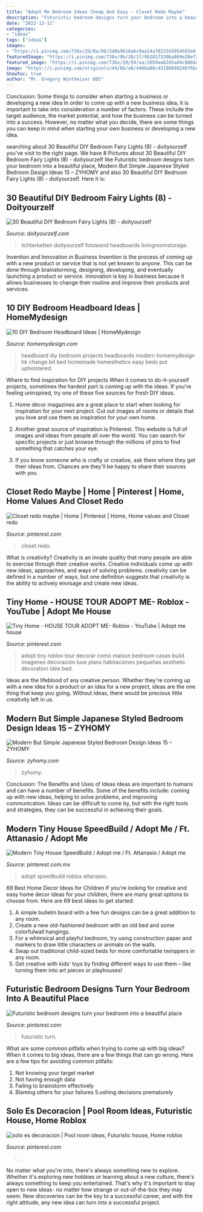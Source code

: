 ```yaml
---
title: "Adopt Me Bedroom Ideas Cheap And Easy - Closet Redo Maybe"
description: "Futuristic bedroom designs turn your bedroom into a beautiful place"
date: "2022-12-11"
categories:
- "ideas"
tags: ["ideas"]
images:
- "https://i.pinimg.com/736x/2d/0a/96/2d0a9618a6c9aa14a7823243954593e6.jpg"
featuredImage: "https://i.pinimg.com/736x/9b/28/1f/9b281f339ba869e20ef2a42226dd1335.jpg"
featured_image: "https://i.pinimg.com/736x/20/59/aa/2059aa6245ad4c0066e4d73b87b22f8f.jpg"
image: "https://i.pinimg.com/originals/44/6b/a8/446ba86c43180840246f6bc74377b230.jpg"
ShowToc: true
author: "Mr. Gregory Wintheiser DDS"
---
```



Conclusion: Some things to consider when starting a business or developing a new idea
In order to come up with a new business idea, it is important to take into consideration a number of factors. These include the target audience, the market potential, and how the business can be turned into a success. However, no matter what you decide, there are some things you can keep in mind when starting your own business or developing a new idea.

	

		
searching about 30 Beautiful DIY Bedroom Fairy Lights (8) - doityourzelf you've visit to the right page. We have 8 Pictures about 30 Beautiful DIY Bedroom Fairy Lights (8) - doityourzelf like Futuristic bedroom designs turn your bedroom into a beautiful place, Modern But Simple Japanese Styled Bedroom Design Ideas 15 – ZYHOMY and also 30 Beautiful DIY Bedroom Fairy Lights (8) - doityourzelf. Here it is:
		
    
## 30 Beautiful DIY Bedroom Fairy Lights (8) - Doityourzelf

<img loading=lazy src="https://i0.wp.com/doityourzelf.com/wp-content/uploads/2019/05/30-Beautiful-DIY-Bedroom-Fairy-Lights-8.jpg?fit=1200%2C1800&amp;ssl=1" onerror="this.onerror=null;this.src='https://tse1.mm.bing.net/th?id=OIP.bDlfKO4WNz9RfQs-_mJyIAHaLH&amp;pid=15.1';" alt="30 Beautiful DIY Bedroom Fairy Lights (8) - doityourzelf">

_Source: doityourzelf.com_

>lichterketten doityourzelf fotowand headboards livingroomstorage. 

	

Invention and Innovation in Business
Invention is the process of coming up with a new product or service that is not yet known to anyone. This can be done through brainstorming, designing, developing, and eventually launching a product or service. Innovation is key in business because it allows businesses to change their routine and improve their products and services.

    
## 10 DIY Bedroom Headboard Ideas | HomeMydesign

<img loading=lazy src="http://homemydesign.com/wp-content/uploads/2015/01/DIY-modern-headboard-bedroom.jpg" onerror="this.onerror=null;this.src='https://tse4.mm.bing.net/th?id=OIP.ntGl9XWiYn8aW_cqchbrDwHaNM&amp;pid=15.1';" alt="10 DIY Bedroom Headboard Ideas | HomeMydesign">

_Source: homemydesign.com_

>headboard diy bedroom projects headboards modern homemydesign hk change bit bed homemade homesthetics easy beds put upholstered. 

	

Where to find inspiration for DIY projects
When it comes to do-it-yourself projects, sometimes the hardest part is coming up with the ideas. If you're feeling uninspired, try one of these five sources for fresh DIY ideas.
1. Home décor magazines are a great place to start when looking for inspiration for your next project. Cut out images of rooms or details that you love and use them as inspiration for your own home.

2. Another great source of inspiration is Pinterest. This website is full of images and ideas from people all over the world. You can search for specific projects or just browse through the millions of pins to find something that catches your eye.

3. If you know someone who is crafty or creative, ask them where they get their ideas from. Chances are they'll be happy to share their sources with you.


    
## Closet Redo Maybe | Home | Pinterest | Home, Home Values And Closet Redo

<img loading=lazy src="https://s-media-cache-ak0.pinimg.com/736x/5a/2a/eb/5a2aebea729324041a8eb94d06655e2b.jpg" onerror="this.onerror=null;this.src='https://tse3.mm.bing.net/th?id=OIP.008TCAhIKgfbz0J-WmZAzgHaJ4&amp;pid=15.1';" alt="Closet redo maybe | Home | Pinterest | Home, Home values and Closet redo">

_Source: pinterest.com_

>closet redo. 

	

What is creativity?
Creativity is an innate quality that many people are able to exercise through their creative works. Creative individuals come up with new ideas, approaches, and ways of solving problems. creativity can be defined in a number of ways, but one definition suggests that creativity is the ability to actively envisage and create new ideas.

    
## Tiny Home - HOUSE TOUR ADOPT ME- Roblox - YouTube | Adopt Me House

<img loading=lazy src="https://i.pinimg.com/736x/9b/28/1f/9b281f339ba869e20ef2a42226dd1335.jpg" onerror="this.onerror=null;this.src='https://tse4.mm.bing.net/th?id=OIP.MsyhWZjkg-jQDP_F8PqsjAHaFj&amp;pid=15.1';" alt="Tiny Home - HOUSE TOUR ADOPT ME- Roblox - YouTube | Adopt me house">

_Source: pinterest.com_

>adopt tiny roblox tour decorar como maison bedroom casas build imagenes decoración luxe plans habitaciones pequeñas aesthetic décoration idée bed. 

	

Ideas are the lifeblood of any creative person. Whether they're coming up with a new idea for a product or an idea for a new project, ideas are the one thing that keep you going. Without ideas, there would be precious little creativity left in us.

    
## Modern But Simple Japanese Styled Bedroom Design Ideas 15 – ZYHOMY

<img loading=lazy src="https://zyhomy.com/wp-content/uploads/2018/09/Modern-but-Simple-Japanese-Styled-Bedroom-Design-Ideas-15.jpg" onerror="this.onerror=null;this.src='https://tse1.mm.bing.net/th?id=OIP.g7_bYl5Wgn_kwLr3w2sxuQHaKk&amp;pid=15.1';" alt="Modern But Simple Japanese Styled Bedroom Design Ideas 15 – ZYHOMY">

_Source: zyhomy.com_

>zyhomy. 

	

Conclusion: The Benefits and Uses of Ideas
Ideas are important to humans and can have a number of benefits. Some of the benefits include: coming up with new ideas, helping to solve problems, and improving communication. Ideas can be difficult to come by, but with the right tools and strategies, they can be successful in achieving their goals.

    
## Modern Tiny House SpeedBuild / Adopt Me / Ft. Attanasio / Adopt Me

<img loading=lazy src="https://i.pinimg.com/736x/2d/0a/96/2d0a9618a6c9aa14a7823243954593e6.jpg" onerror="this.onerror=null;this.src='https://tse1.mm.bing.net/th?id=OIP.No3porMPwedijIAl30oQhQHaEK&amp;pid=15.1';" alt="Modern Tiny House SpeedBuild / Adopt me / Ft. Attanasio / Adopt me">

_Source: pinterest.com.mx_

>adopt speedbuild roblox attanasio. 

	

69 Best Home Decor Ideas for Children
If you're looking for creative and easy home decor ideas for your children, there are many great options to choose from. Here are 69 best ideas to get started: 
1. A simple bulletin board with a few fun designs can be a great addition to any room. 
2. Create a new old-fashioned bedroom with an old bed and some colorfulwall hangings. 
3. For a whimsical and playful bedroom, try using construction paper and markers to draw little characters or animals on the walls. 
4. Swap out traditional child-sized beds for more comfortable twinppers in any room. 
5. Get creative with kids' toys by finding different ways to use them – like turning them into art pieces or playhouses! 

    
## Futuristic Bedroom Designs Turn Your Bedroom Into A Beautiful Place

<img loading=lazy src="https://i.pinimg.com/736x/20/59/aa/2059aa6245ad4c0066e4d73b87b22f8f.jpg" onerror="this.onerror=null;this.src='https://tse1.mm.bing.net/th?id=OIP.YaBO13KZlTOYxEHcXCTKpgHaD4&amp;pid=15.1';" alt="Futuristic bedroom designs turn your bedroom into a beautiful place">

_Source: pinterest.com_

>futuristic turn. 

	

What are some common pitfalls when trying to come up with big ideas?
When it comes to big ideas, there are a few things that can go wrong. Here are a few tips for avoiding common pitfalls: 
1. Not knowing your target market 
2. Not having enough data 
3. Failing to brainstorm effectively 
4. Blaming others for your failures 
5.ushing decisions prematurely 

    
## Solo Es Decoracion | Pool Room Ideas, Futuristic House, Home Roblox

<img loading=lazy src="https://i.pinimg.com/originals/44/6b/a8/446ba86c43180840246f6bc74377b230.jpg" onerror="this.onerror=null;this.src='https://tse3.mm.bing.net/th?id=OIP.dQhwTQzBBnmW023qmXogVwHaEN&amp;pid=15.1';" alt="solo es decoracion | Pool room ideas, Futuristic house, Home roblox">

_Source: pinterest.com_

>. 

	

No matter what you're into, there's always something new to explore. Whether it's exploring new hobbies or learning about a new culture, there's always something to keep you entertained. That's why it's important to stay open to new ideas- no matter how strange or out-of-the-box they may seem. New discoveries can be the key to a successful career, and with the right attitude, any new idea can turn into a successful project.

